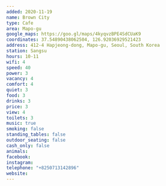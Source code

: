 ```yaml
---
added: 2020-11-19
name: Brown City
type: Cafe
area: Mapo-gu
google_maps: https://goo.gl/maps/4kyqvzBPE4SdCUaK9
coordinates: 37.54890438062504, 126.92036929521423
address: 412-4 Hapjeong-dong, Mapo-gu, Seoul, South Korea
station: Sangsu
hours: 10-11
wifi: 4
speed: 40
power: 3
vacancy: 4
comfort: 4
quiet: 3
food: 3
drinks: 3
price: 3
view: 4
toilets: 3
music: true
smoking: false
standing_tables: false
outdoor_seating: false
cash_only: false
animals: 
facebook: 
instagram: 
telephone: "+8250713142896"
website: 
---
```

